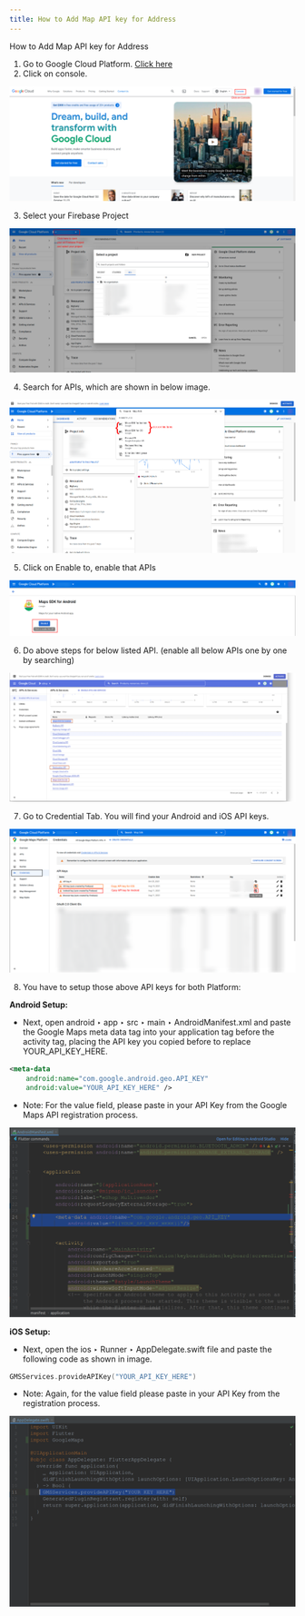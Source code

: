 ```yaml
---
title: How to Add Map API key for Address
---
```


How to Add Map API key for Address

1. Go to Google Cloud Platform. [Click here](https://cloud.google.com/)
2. Click on console.

![eShop](/img/mapAPI1.png)

3. Select your Firebase Project

![eShop](/img/mapAPI2.png)

4. Search for APIs, which are shown in below image.

![eShop](/img/mapAPI3.png)

5. Click on Enable to, enable that APIs

![eShop](/img/mapAPI4.png)

6. Do above steps for below listed API. (enable all below APIs one by one by searching)

![eShop](/img/mapAPI5.png)

7. Go to Credential Tab. You will find your Android and iOS API keys.

![eShop](/img/mapAPI6.png)

8. You have to setup those above API keys for both Platform:

**Android Setup:**
- Next, open android ‣ app ‣ src ‣ main ‣ AndroidManifest.xml and paste the Google Maps meta data tag into your application tag before the activity tag, placing the API key you copied before to replace YOUR_API_KEY_HERE.
```xml
<meta-data 
    android:name="com.google.android.geo.API_KEY" 
    android:value="YOUR_API_KEY_HERE" />
```
- Note: For the value field, please paste in your API Key from the Google Maps API registration process.

![eShop](/img/mapAPI7.png)

**iOS Setup:**
- Next, open the ios ‣ Runner ‣ AppDelegate.swift file and paste the following code as shown in image.
```swift
GMSServices.provideAPIKey("YOUR_API_KEY_HERE")
```
- Note: Again, for the value field please paste in your API Key from the registration process.

![eShop](/img/mapAPI8.png) 
